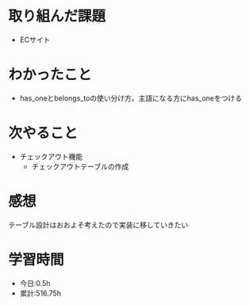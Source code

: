 # 取り組んだ課題
- ECサイト
# わかったこと
- has_oneとbelongs_toの使い分け方。主語になる方にhas_oneをつける
# 次やること
- チェックアウト機能
  - チェックアウトテーブルの作成
# 感想
テーブル設計はおおよそ考えたので実装に移していきたい
# 学習時間
- 今日:0.5h
- 累計:516.75h